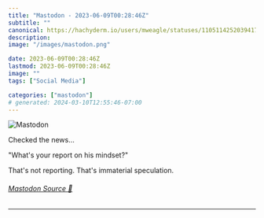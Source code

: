 ```yaml
---
title: "Mastodon - 2023-06-09T00:28:46Z"
subtitle: ""
canonical: https://hachyderm.io/users/mweagle/statuses/110511425203941788
description:
image: "/images/mastodon.png"

date: 2023-06-09T00:28:46Z
lastmod: 2023-06-09T00:28:46Z
image: ""
tags: ["Social Media"]

categories: ["mastodon"]
# generated: 2024-03-10T12:55:46-07:00
---
```

![Mastodon](/images/mastodon.png)

<p>Checked the news...</p><p>&quot;What&#39;s your report on his mindset?&quot;</p><p>That&#39;s not reporting. That&#39;s immaterial speculation.</p>


###### [Mastodon Source 🐘](https://hachyderm.io/@mweagle/110511425203941788)

___
